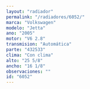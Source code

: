 ```yaml
---
layout: "radiador"
permalink: "/radiadores/6052/"
marca: "Volkswagen"
modelo: "Jetta"
ano: "2005"
motor: "V6 2.8"
transmision: "Automática"
parte: "432533"
clima: "Con clima"
alto: "25 5/8"
ancho: "16 1/8"
observaciones: ""
id: "6052"
---
```


